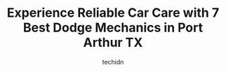 ---
layout: ampstory
image: https://images.unsplash.com/photo-1639928848401-41650dc7238e?ixlib=rb-4.0.3&ixid=MnwxMjA3fDB8MHxwaG90by1wYWdlfHx8fGVufDB8fHx8&auto=format&fit=crop&w=640&h=853&q=80
author: techidn
featured: false
description: When it comes to maintaining and repairing your vehicle in Port Arthur TX, USA, you deserve nothing but the best. Thats why the 7 best Dodge Mechanic in the area are here to offer their exp
title: Experience Reliable Car Care with 7 Best Dodge Mechanics in Port Arthur TX
cover:
   title: Experience Reliable Car Care with 7 Best Dodge Mechanics in Port Arthur TX
   subtitle: Rickpate
   background: https://images.unsplash.com/photo-1639928848401-41650dc7238e?ixlib=rb-4.0.3&ixid=MnwxMjA3fDB8MHxwaG90by1wYWdlfHx8fGVufDB8fHx8&auto=format&fit=crop&w=640&h=853&q=80

pages: 
 - layout: thirds
   top: <h1>#1 F & D Auto Repair</h1>
   bottom: "<p>Excellent and trustworthy auto repair. Every time I have brought a vehicle in for service, Tony has let me know what is going on and had given me accurate estimates. I ha</p>"
   background: https://www.knot35.com/toplist/wp-content/uploads/2023/06/best-dodge-mechanic-1-in-port-arthur-tx-1685831504.jpeg
   backgroundblur: true
 - layout: thirds
   top: <h1>#2 Boydangs Automotive & Tire</h1>
   bottom: "<p>6100 Gulfway Dr, Port Arthur, TX 77642, United States</p>"
   background: https://www.knot35.com/toplist/wp-content/uploads/2023/06/best-dodge-mechanic-2-in-port-arthur-tx-1685831504.jpeg
   cta:
      link: https://www.knot35.com/toplist/experience-reliable-car-care-with-7-best-dodge-mechanics-in-port-arthur-tx/
      text: Experience Reliable Car Care with 7 Best Dodge Mechanics in Port Arthur TX
 - layout: thirds
   top: <h1>#3 Penas Automotive</h1>
   bottom: "<p>4201 32nd St, Port Arthur, TX 77642, United States</p>"
   background: https://www.knot35.com/toplist/wp-content/uploads/2023/06/best-dodge-mechanic-3-in-port-arthur-tx-1685831505.jpeg
   cta:
      link: https://www.knot35.com/toplist/experience-reliable-car-care-with-7-best-dodge-mechanics-in-port-arthur-tx/
      text: Experience Reliable Car Care with 7 Best Dodge Mechanics in Port Arthur TX
 - layout: thirds
   top: <h1>#4 De Jean Automotive</h1>
   bottom: "<p>5213 Twin City Hwy, Port Arthur, TX 77642, United States</p>"
   background: https://images.unsplash.com/photo-1518640467707-6811f4a6ab73?ixlib=rb-4.0.3&ixid=MnwxMjA3fDB8MHxwaG90by1wYWdlfHx8fGVufDB8fHx8&auto=format&fit=crop&w=640&h=853&q=80
   cta:
      link: https://www.knot35.com/toplist/experience-reliable-car-care-with-7-best-dodge-mechanics-in-port-arthur-tx/
      text: Experience Reliable Car Care with 7 Best Dodge Mechanics in Port Arthur TX
 - layout: thirds
   top: <h1>#5 California Auto Repair</h1>
   bottom: "<p>2948 9th Ave, Port Arthur, TX 77642, United States</p>"
   background: https://images.unsplash.com/photo-1533998839656-76f5e4b2bccb?ixlib=rb-4.0.3&ixid=MnwxMjA3fDB8MHxwaG90by1wYWdlfHx8fGVufDB8fHx8&auto=format&fit=crop&w=640&h=853&q=80
   cta:
      link: https://www.knot35.com/toplist/experience-reliable-car-care-with-7-best-dodge-mechanics-in-port-arthur-tx/
      text: Experience Reliable Car Care with 7 Best Dodge Mechanics in Port Arthur TX
 - layout: thirds
   top: <h1>#6 Romero Auto Repair</h1>
   bottom: "<p>949 Gulfway Dr, Port Arthur, TX 77640, United States</p>"
   background: https://images.unsplash.com/photo-1527067829737-402993088e6b?ixlib=rb-4.0.3&ixid=MnwxMjA3fDB8MHxwaG90by1wYWdlfHx8fGVufDB8fHx8&auto=format&fit=crop&w=640&h=853&q=80
   cta:
      link: https://www.knot35.com/toplist/experience-reliable-car-care-with-7-best-dodge-mechanics-in-port-arthur-tx/
      text: Experience Reliable Car Care with 7 Best Dodge Mechanics in Port Arthur TX
 - layout: thirds
   top: <h1>#7 M & B Automotive</h1>
   bottom: "<p>5123 Gulfway Dr, Port Arthur, TX 77642, United States</p>"
   background: https://images.unsplash.com/photo-1567095761054-7a02e69e5c43?ixlib=rb-4.0.3&ixid=MnwxMjA3fDB8MHxwaG90by1wYWdlfHx8fGVufDB8fHx8&auto=format&fit=crop&w=640&h=853&q=80
   cta:
      link: https://www.knot35.com/toplist/experience-reliable-car-care-with-7-best-dodge-mechanics-in-port-arthur-tx/
      text: Experience Reliable Car Care with 7 Best Dodge Mechanics in Port Arthur TX
 - layout: thirds
   middle: Continue reading...
   background: https://images.unsplash.com/photo-1547366785-564103df7e13?ixlib=rb-4.0.3&ixid=MnwxMjA3fDB8MHxwaG90by1wYWdlfHx8fGVufDB8fHx8&auto=format&fit=crop&w=640&h=853&q=80
   cta:
      link: https://www.knot35.com/toplist/experience-reliable-car-care-with-7-best-dodge-mechanics-in-port-arthur-tx/
      text: Experience Reliable Car Care with 7 Best Dodge Mechanics in Port Arthur TX
      
---